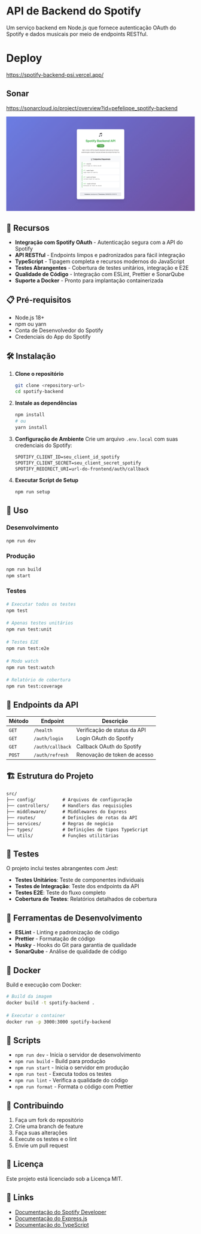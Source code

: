 # API de Backend do Spotify

Um serviço backend em Node.js que fornece autenticação OAuth do Spotify e dados musicais por meio de endpoints RESTful.

# Deploy

https://spotify-backend-psi.vercel.app/

## Sonar

https://sonarcloud.io/project/overview?id=pefelippe_spotify-backend

![Visão Geral da API](api-overview.jpg)

## 🚀 Recursos

- **Integração com Spotify OAuth** - Autenticação segura com a API do Spotify
- **API RESTful** - Endpoints limpos e padronizados para fácil integração
- **TypeScript** - Tipagem completa e recursos modernos do JavaScript
- **Testes Abrangentes** - Cobertura de testes unitários, integração e E2E
- **Qualidade de Código** - Integração com ESLint, Prettier e SonarQube
- **Suporte a Docker** - Pronto para implantação containerizada

## 📋 Pré-requisitos

- Node.js 18+
- npm ou yarn
- Conta de Desenvolvedor do Spotify
- Credenciais do App do Spotify

## 🛠️ Instalação

1. **Clone o repositório**

   ```bash
   git clone <repository-url>
   cd spotify-backend
   ```

2. **Instale as dependências**

   ```bash
   npm install
   # ou
   yarn install
   ```

3. **Configuração de Ambiente**
   Crie um arquivo `.env.local` com suas credenciais do Spotify:

   ```env
   SPOTIFY_CLIENT_ID=seu_client_id_spotify
   SPOTIFY_CLIENT_SECRET=seu_client_secret_spotify
   SPOTIFY_REDIRECT_URI=url-do-frontend/auth/callback
   ```

4. **Executar Script de Setup**
   ```bash
   npm run setup
   ```

## 🚀 Uso

### Desenvolvimento

```bash
npm run dev
```

### Produção

```bash
npm run build
npm start
```

### Testes

```bash
# Executar todos os testes
npm test

# Apenas testes unitários
npm run test:unit

# Testes E2E
npm run test:e2e

# Modo watch
npm run test:watch

# Relatório de cobertura
npm run test:coverage
```

## 📡 Endpoints da API

| Método | Endpoint         | Descrição                    |
| ------ | ---------------- | ---------------------------- |
| `GET`  | `/health`        | Verificação de status da API |
| `GET`  | `/auth/login`    | Login OAuth do Spotify       |
| `GET`  | `/auth/callback` | Callback OAuth do Spotify    |
| `POST` | `/auth/refresh`  | Renovação de token de acesso |

## 🏗️ Estrutura do Projeto

```
src/
├── config/          # Arquivos de configuração
├── controllers/     # Handlers das requisições
├── middleware/      # Middlewares do Express
├── routes/          # Definições de rotas da API
├── services/        # Regras de negócio
├── types/           # Definições de tipos TypeScript
└── utils/           # Funções utilitárias
```

## 🧪 Testes

O projeto inclui testes abrangentes com Jest:

- **Testes Unitários**: Teste de componentes individuais
- **Testes de Integração**: Teste dos endpoints da API
- **Testes E2E**: Teste do fluxo completo
- **Cobertura de Testes**: Relatórios detalhados de cobertura

## 🔧 Ferramentas de Desenvolvimento

- **ESLint** - Linting e padronização de código
- **Prettier** - Formatação de código
- **Husky** - Hooks do Git para garantia de qualidade
- **SonarQube** - Análise de qualidade de código

## 🐳 Docker

Build e execução com Docker:

```bash
# Build da imagem
docker build -t spotify-backend .

# Executar o container
docker run -p 3000:3000 spotify-backend
```

## 📝 Scripts

- `npm run dev` - Inicia o servidor de desenvolvimento
- `npm run build` - Build para produção
- `npm run start` - Inicia o servidor em produção
- `npm run test` - Executa todos os testes
- `npm run lint` - Verifica a qualidade do código
- `npm run format` - Formata o código com Prettier

## 🤝 Contribuindo

1. Faça um fork do repositório
2. Crie uma branch de feature
3. Faça suas alterações
4. Execute os testes e o lint
5. Envie um pull request

## 📄 Licença

Este projeto está licenciado sob a Licença MIT.

## 🔗 Links

- [Documentação do Spotify Developer](https://developer.spotify.com/documentation)
- [Documentação do Express.js](https://expressjs.com/)
- [Documentação do TypeScript](https://www.typescriptlang.org/)
